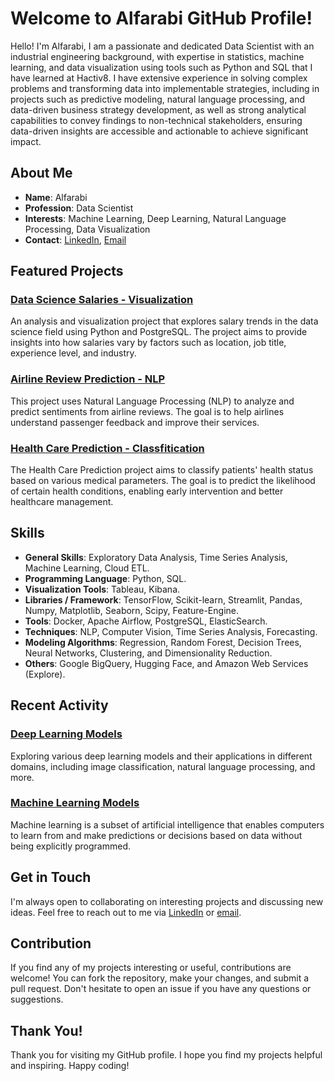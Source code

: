 # Welcome to Alfarabi GitHub Profile!

Hello! I'm Alfarabi, I am a passionate and dedicated Data Scientist with an industrial engineering background, with expertise in statistics, machine learning, and data visualization using tools such as Python and SQL that I have learned at Hactiv8. I have extensive experience in solving complex problems and transforming data into implementable strategies, including in projects such as predictive modeling, natural language processing, and data-driven business strategy development, as well as strong analytical capabilities to convey findings to non-technical stakeholders, ensuring data-driven insights are accessible and actionable to achieve significant impact.

## About Me

- **Name**: Alfarabi
- **Profession**: Data Scientist
- **Interests**: Machine Learning, Deep Learning, Natural Language Processing, Data Visualization
- **Contact**: [LinkedIn](https://www.linkedin.com/in/alfa-rabi-49b9b8285/), [Email](alfarabi5898@gmail.com)

## Featured Projects

### [Data Science Salaries - Visualization](https://github.com/Alfarabi58/Python-PostgreSQL/tree/main/Data%20Science%20Salaries%20-%20Visualization)
An analysis and visualization project that explores salary trends in the data science field using Python and PostgreSQL. The project aims to provide insights into how salaries vary by factors such as location, job title, experience level, and industry.

### [Airline Review Prediction - NLP](https://github.com/Alfarabi58/Deep-Learning/tree/main/Airline%20Review%20Prediction%20-%20NLP)
This project uses Natural Language Processing (NLP) to analyze and predict sentiments from airline reviews. The goal is to help airlines understand passenger feedback and improve their services.

### [Health Care Prediction - Classfitication](https://github.com/Alfarabi58/Machine-Learning/tree/main/Health%20Care%20Prediction%20-%20Classification)
The Health Care Prediction project aims to classify patients' health status based on various medical parameters. The goal is to predict the likelihood of certain health conditions, enabling early intervention and better healthcare management.

## Skills

- **General Skills**: Exploratory Data Analysis, Time Series Analysis, Machine Learning, Cloud ETL.
- **Programming Language**: Python, SQL.
- **Visualization Tools**: Tableau, Kibana.
- **Libraries / Framework**: TensorFlow, Scikit-learn, Streamlit, Pandas, Numpy, Matplotlib, Seaborn, Scipy, Feature-Engine.
- **Tools**: Docker, Apache Airflow, PostgreSQL, ElasticSearch. 
- **Techniques**: NLP, Computer Vision, Time Series Analysis, Forecasting.
- **Modeling Algorithms**: Regression, Random Forest, Decision Trees, Neural Networks, Clustering, and Dimensionality Reduction.
- **Others**: Google BigQuery, Hugging Face, and Amazon Web Services (Explore). 

## Recent Activity

### [Deep Learning Models](https://github.com/Alfarabi58/Deep-Learning)
Exploring various deep learning models and their applications in different domains, including image classification, natural language processing, and more.

### [Machine Learning Models](https://github.com/Alfarabi58/Machine-Learning/tree/main)
Machine learning is a subset of artificial intelligence that enables computers to learn from and make predictions or decisions based on data without being explicitly programmed.

## Get in Touch

I'm always open to collaborating on interesting projects and discussing new ideas. Feel free to reach out to me via [LinkedIn](https://www.linkedin.com/in/alfa-rabi-49b9b8285/) or [email](alfarabi5898@gmail.com).

## Contribution

If you find any of my projects interesting or useful, contributions are welcome! You can fork the repository, make your changes, and submit a pull request. Don't hesitate to open an issue if you have any questions or suggestions.

## Thank You!

Thank you for visiting my GitHub profile. I hope you find my projects helpful and inspiring. Happy coding!
